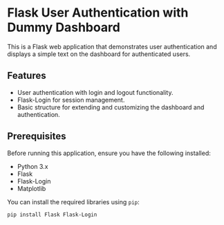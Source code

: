# Flask User Authentication with Dummy Dashboard

This is a Flask web application that demonstrates user authentication and displays a simple text on the dashboard for authenticated users.

## Features
- User authentication with login and logout functionality.
- Flask-Login for session management.
- Basic structure for extending and customizing the dashboard and authentication.

## Prerequisites
Before running this application, ensure you have the following installed:
- Python 3.x
- Flask
- Flask-Login
- Matplotlib

You can install the required libraries using `pip`:

```bash
pip install Flask Flask-Login 
